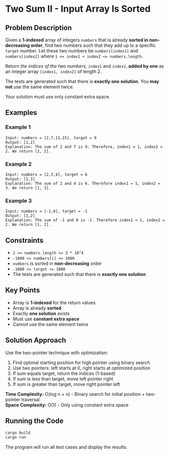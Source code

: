 # Two Sum II - Input Array Is Sorted

## Problem Description

Given a **1-indexed** array of integers `numbers` that is already **sorted in non-decreasing order**, find two numbers such that they add up to a specific `target` number. Let these two numbers be `numbers[index1]` and `numbers[index2]` where `1 <= index1 < index2 <= numbers.length`.

Return *the indices of the two numbers*, `index1` and `index2`, **added by one** as an integer array `[index1, index2]` of length 2.

The tests are generated such that there is **exactly one solution**. You **may not** use the same element twice.

Your solution must use only constant extra space.

## Examples

### Example 1

```
Input: numbers = [2,7,11,15], target = 9
Output: [1,2]
Explanation: The sum of 2 and 7 is 9. Therefore, index1 = 1, index2 = 2. We return [1, 2].
```

### Example 2

```
Input: numbers = [2,3,4], target = 6
Output: [1,3]
Explanation: The sum of 2 and 4 is 6. Therefore index1 = 1, index2 = 3. We return [1, 3].
```

### Example 3

```
Input: numbers = [-1,0], target = -1
Output: [1,2]
Explanation: The sum of -1 and 0 is -1. Therefore index1 = 1, index2 = 2. We return [1, 2].
```

## Constraints

- `2 <= numbers.length <= 3 * 10^4`
- `-1000 <= numbers[i] <= 1000`
- `numbers` is sorted in **non-decreasing** order
- `-1000 <= target <= 1000`
- The tests are generated such that there is **exactly one solution**

## Key Points

- Array is **1-indexed** for the return values
- Array is already **sorted**
- Exactly **one solution** exists
- Must use **constant extra space**
- Cannot use the same element twice

## Solution Approach

Use the two-pointer technique with optimization:

1. Find optimal starting position for high pointer using binary search
2. Use two pointers: left starts at 0, right starts at optimized position
3. If sum equals target, return the indices (1-based)
4. If sum is less than target, move left pointer right
5. If sum is greater than target, move right pointer left

**Time Complexity:** O(log n + n) - Binary search for initial position + two-pointer traversal  
**Space Complexity:** O(1) - Only using constant extra space

## Running the Code

```bash
cargo build
cargo run
```

The program will run all test cases and display the results.
